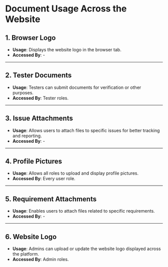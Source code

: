 # Document Usage Across the Website

## 1. Browser Logo
- **Usage**: Displays the website logo in the browser tab.
- **Accessed By**: -

---

## 2. Tester Documents
- **Usage**: Testers can submit documents for verification or other purposes.
- **Accessed By**: Tester roles.

---

## 3. Issue Attachments
- **Usage**: Allows users to attach files to specific issues for better tracking and reporting.
- **Accessed By**: -

---

## 4. Profile Pictures
- **Usage**: Allows all roles to upload and display profile pictures.
- **Accessed By**: Every user role.

---

## 5. Requirement Attachments
- **Usage**: Enables users to attach files related to specific requirements.
- **Accessed By**: -

---

## 6. Website Logo
- **Usage**: Admins can upload or update the website logo displayed across the platform.
- **Accessed By**: Admin roles.
